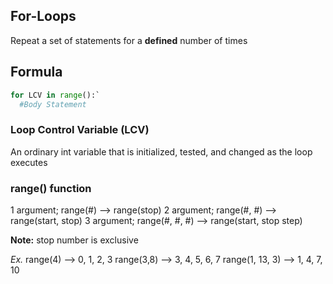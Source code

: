 ## For-Loops

Repeat a set of statements for a __defined__ number of times

## Formula

``` python
for LCV in range():`
  #Body Statement
```

### Loop Control Variable (LCV)
An ordinary int variable that is initialized, tested, and changed as the loop executes

### range() function

1 argument; range(#) --> range(stop)
2 argument; range(#, #) --> range(start, stop)
3 argument; range(#, #, #) --> range(start, stop step)

__Note:__ stop number is exclusive

*Ex.*
range(4) --> 0, 1, 2, 3
range(3,8) --> 3, 4, 5, 6, 7
range(1, 13, 3) --> 1, 4, 7, 10